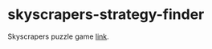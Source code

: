 # skyscrapers-strategy-finder

Skyscrapers puzzle game [link]([https://link-url-here.org](https://www.puzzle-skyscrapers.com/)).

